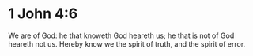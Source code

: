 # 1 John 4:6

We are of God: he that knoweth God heareth us; he that is not of God heareth not us. Hereby know we the spirit of truth, and the spirit of error.